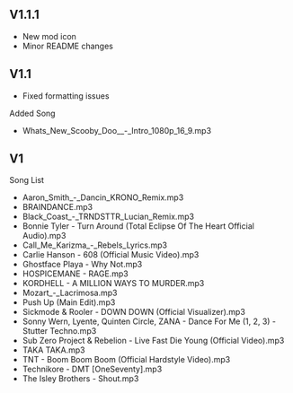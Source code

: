 ## V1.1.1
- New mod icon
- Minor README changes

## V1.1
- Fixed formatting issues

Added Song
- Whats_New_Scooby_Doo__-_Intro_1080p_16_9.mp3

## V1
Song List
- Aaron_Smith_-_Dancin_KRONO_Remix.mp3
- BRAINDANCE.mp3
- Black_Coast_-_TRNDSTTR_Lucian_Remix.mp3
- Bonnie Tyler - Turn Around (Total Eclipse Of The Heart Official Audio).mp3
- Call_Me_Karizma_-_Rebels_Lyrics.mp3
- Carlie Hanson - 608 (Official Music Video).mp3
- Ghostface Playa - Why Not.mp3
- HOSPICEMANE - RAGE.mp3
- KORDHELL - A MILLION WAYS TO MURDER.mp3
- Mozart_-_Lacrimosa.mp3
- Push Up (Main Edit).mp3
- Sickmode & Rooler - DOWN DOWN (Official Visualizer).mp3
- Sonny Wern, Lyente, Quinten Circle, ZANA - Dance For Me (1, 2, 3) - Stutter Techno.mp3
- Sub Zero Project & Rebelion - Live Fast Die Young (Official Video).mp3
- TAKA TAKA.mp3
- TNT - Boom Boom Boom (Official Hardstyle Video).mp3
- Technikore - DMT [OneSeventy].mp3
- The Isley Brothers - Shout.mp3